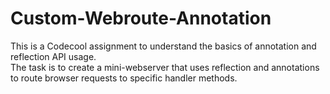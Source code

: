 # Custom-Webroute-Annotation
This is a Codecool assignment to understand the basics of annotation and reflection API usage.<br>
The task is to create a mini-webserver that uses reflection and annotations to route browser requests to specific handler methods.